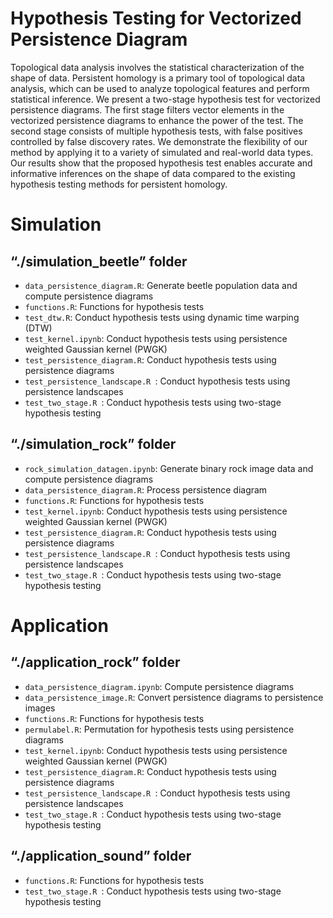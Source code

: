 # Hypothesis Testing for Vectorized Persistence Diagram
Topological data analysis involves the statistical characterization of the shape of data. Persistent homology is a primary tool of topological data analysis, which can be used to analyze topological features and perform statistical inference. We present a two-stage hypothesis test for vectorized persistence diagrams. The first stage filters vector elements in the vectorized persistence diagrams to enhance the power of the test. The second stage consists of multiple hypothesis tests, with false positives controlled by false discovery rates. We demonstrate the flexibility of our method by applying it to a variety of simulated and real-world data types. Our results show that the proposed hypothesis test enables accurate and informative inferences on the shape of data compared to the existing hypothesis testing methods for persistent homology.

# Simulation 
## “./simulation_beetle” folder
* `data_persistence_diagram.R`: Generate beetle population data and compute persistence diagrams
* `functions.R`: Functions for hypothesis tests
* `test_dtw.R`: Conduct hypothesis tests using dynamic time warping (DTW)
* `test_kernel.ipynb`: Conduct hypothesis tests using persistence weighted Gaussian kernel (PWGK)
* `test_persistence_diagram.R`: Conduct hypothesis tests using persistence diagrams
* `test_persistence_landscape.R `: Conduct hypothesis tests using persistence landscapes
* `test_two_stage.R `: Conduct hypothesis tests using two-stage hypothesis testing

## “./simulation_rock” folder
* `rock_simulation_datagen.ipynb`: Generate binary rock image data and compute persistence diagrams
* `data_persistence_diagram.R`: Process persistence diagram
* `functions.R`: Functions for hypothesis tests
* `test_kernel.ipynb`: Conduct hypothesis tests using persistence weighted Gaussian kernel (PWGK)
* `test_persistence_diagram.R`: Conduct hypothesis tests using persistence diagrams
* `test_persistence_landscape.R `: Conduct hypothesis tests using persistence landscapes
* `test_two_stage.R `: Conduct hypothesis tests using two-stage hypothesis testing

# Application
## “./application_rock” folder
* `data_persistence_diagram.ipynb`: Compute persistence diagrams
* `data_persistence_image.R`: Convert persistence diagrams to persistence images
* `functions.R`: Functions for hypothesis tests
* `permulabel.R`: Permutation for hypothesis tests using persistence diagrams
* `test_kernel.ipynb`: Conduct hypothesis tests using persistence weighted Gaussian kernel (PWGK)
* `test_persistence_diagram.R`: Conduct hypothesis tests using persistence diagrams
* `test_persistence_landscape.R `: Conduct hypothesis tests using persistence landscapes
* `test_two_stage.R `: Conduct hypothesis tests using two-stage hypothesis testing

## “./application_sound” folder
* `functions.R`: Functions for hypothesis tests
* `test_two_stage.R `: Conduct hypothesis tests using two-stage hypothesis testing
